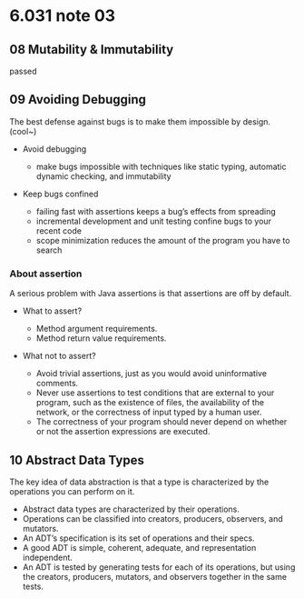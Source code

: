 # 6.031 note 03

## 08 Mutability & Immutability

passed

## 09  Avoiding Debugging

The best defense against bugs is to make them impossible by design. (cool~)

* Avoid debugging

  * make bugs impossible with techniques like static typing, automatic dynamic checking, and immutability
* Keep bugs confined
  * failing fast with assertions keeps a bug’s effects from spreading
  * incremental development and unit testing confine bugs to your recent code
  * scope minimization reduces the amount of the program you have to search

### About assertion

A serious problem with Java assertions is that assertions are off by default.

* What to assert?
  * Method argument requirements.
  * Method return value requirements.

* What not to assert?
  * Avoid trivial assertions, just as you would avoid uninformative comments.
  * Never use assertions to test conditions that are external to your program, such as the existence of files, the availability of the network, or the correctness of input typed by a human user.
  * The correctness of your program should never depend on whether or not the assertion expressions are executed.

## 10 Abstract Data Types

The key idea of data abstraction is that a type is characterized by the operations you can perform on it.

* Abstract data types are characterized by their operations.
* Operations can be classified into creators, producers, observers, and mutators.
* An ADT’s specification is its set of operations and their specs.
* A good ADT is simple, coherent, adequate, and representation independent.
* An ADT is tested by generating tests for each of its operations, but using the creators, producers, mutators, and observers together in the same tests.
